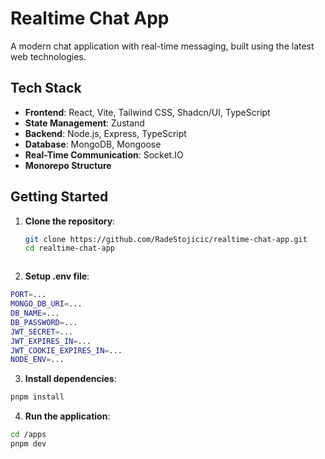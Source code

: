 # Realtime Chat App

A modern chat application with real-time messaging, built using the latest web technologies.

## Tech Stack

- **Frontend**: React, Vite, Tailwind CSS, Shadcn/UI, TypeScript
- **State Management**: Zustand
- **Backend**: Node.js, Express, TypeScript
- **Database**: MongoDB, Mongoose
- **Real-Time Communication**: Socket.IO
- **Monorepo Structure**

## Getting Started

1. **Clone the repository**:

   ```bash
   git clone https://github.com/RadeStojicic/realtime-chat-app.git
   cd realtime-chat-app
   ```
   ```

2. **Setup .env file**:

  ```bash
  PORT=...
  MONGO_DB_URI=...
  DB_NAME=...
  DB_PASSWORD=...
  JWT_SECRET=...
  JWT_EXPIRES_IN=...
  JWT_COOKIE_EXPIRES_IN=...
  NODE_ENV=...
  ```

3. **Install dependencies**:

  ```bash
  pnpm install
  ```

4. **Run the application**:

  ```bash
  cd /apps
  pnpm dev
  ```
